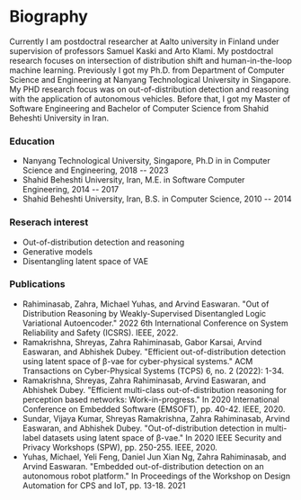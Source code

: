 # Biography

Currently I am postdoctral researcher at Aalto university in Finland under supervision of professors Samuel Kaski and Arto Klami. My postdoctral research focuses on intersection of distribution shift and human-in-the-loop machine learning. Previously I got my Ph.D.  from Department of Computer Science and Engineering at Nanyang Technological University in Singapore. My PHD research focus was on out-of-distribution detection and reasoning with the application of autonomous vehicles. Before that, I got my Master of Software Engineering and Bachelor of Computer Science from Shahid Beheshti University in Iran. 

### Education

- Nanyang Technological University, Singapore, Ph.D in in Computer Science and Engineering, 2018 -- 2023
- Shahid Beheshti University, Iran,  M.E. in Software Computer Engineering, 2014 -- 2017
- Shahid Beheshti University, Iran,  B.S. in  Computer Science,  2010 -- 2014

### Reserach interest

- Out-of-distribution detection and reasoning
- Generative models
- Disentangling latent space of VAE


### Publications
- Rahiminasab, Zahra, Michael Yuhas, and Arvind Easwaran. "Out of Distribution Reasoning by Weakly-Supervised Disentangled Logic Variational Autoencoder."
    2022 6th International Conference on System Reliability and Safety (ICSRS). IEEE, 2022.
- Ramakrishna, Shreyas, Zahra Rahiminasab, Gabor Karsai, Arvind Easwaran, and Abhishek Dubey. "Efficient out-of-distribution detection using latent space of β-vae for cyber-physical systems."
    ACM Transactions on Cyber-Physical Systems (TCPS) 6, no. 2 (2022): 1-34.
- Ramakrishna, Shreyas, Zahra Rahiminasab, Arvind Easwaran, and Abhishek Dubey. "Efficient multi-class out-of-distribution reasoning for perception based networks: Work-in-progress."
    In 2020 International Conference on Embedded Software (EMSOFT), pp. 40-42. IEEE, 2020.
- Sundar, Vijaya Kumar, Shreyas Ramakrishna, Zahra Rahiminasab, Arvind Easwaran, and Abhishek Dubey. "Out-of-distribution detection in multi-label datasets using latent space of β-vae."
    In 2020 IEEE Security and Privacy Workshops (SPW), pp. 250-255. IEEE, 2020.
- Yuhas, Michael, Yeli Feng, Daniel Jun Xian Ng, Zahra Rahiminasab, and Arvind Easwaran. "Embedded out-of-distribution detection on an autonomous robot platform."
    In Proceedings of the Workshop on Design Automation for CPS and IoT, pp. 13-18. 2021
